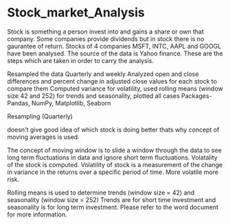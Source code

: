 # Stock_market_Analysis

Stock is something a person invest into and gains a share or own that company.
Some companies provide dividends but in stock there is no gaurantee of return.
Stocks of 4 companies MSFT, INTC, AAPL and GOOGL have been analysed.
The source of the data is Yahoo finance.
These are the steps which are taken in order to carry the analysis.

Resampled the data Quarterly and weekly
Analyzed open and close differences and percent change in adjusted close values for each stock to compare them
Computed variance for volatility, used rolling means (window size 42 and 252) for trends and seasonality, plotted all cases
Packages- Pandas, NumPy, Matplotlib, Seaborn

Resampling (Quarterly)

doesn't give good idea of which stock is doing better thats why  concept of moving averages is used.

The concept of moving window is to slide a window through the data to see long term fluctuations in data and ignore short term fluctuations.
Volatality of the stock is computed.
Volatility of stock is a measurement of the change in variance in the returns over a specific period of time.
More volatile more risk.

Rolling means is used to determine  trends (window size = 42) and seasonality (window size = 252)
Trends are for short time investment and seasonality is for long term investment.
Please refer to the word document for more information.




